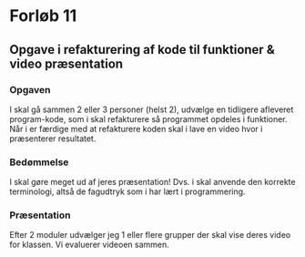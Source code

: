 # Forløb 11
## Opgave i refakturering af kode til funktioner & video præsentation

### Opgaven
I skal gå sammen 2 eller 3 personer (helst 2), udvælge en tidligere afleveret program-kode, som i skal refakturere så programmet opdeles i funktioner.
Når i er færdige med at refakturere koden skal i lave en video hvor i præsenterer resultatet.

### Bedømmelse
I skal gøre meget ud af jeres præsentation! Dvs. i skal anvende den korrekte terminologi, altså de fagudtryk som i har lært i programmering.

### Præsentation
Efter 2 moduler udvælger jeg 1 eller flere grupper der skal vise deres video for klassen.
Vi evaluerer videoen sammen. 
